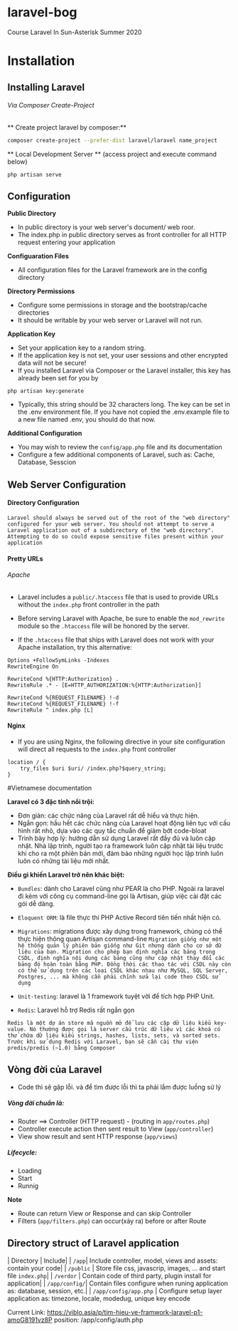# laravel-bog
Course Laravel In Sun-Asterisk Summer 2020

# Installation

## Installing Laravel

###### Via Composer Create-Project

** Create project laravel by composer:**
```bash
composer create-project --prefer-dist laravel/laravel name_project
```

** Local Development Server **
(access project and execute command below)
```bar
php artisan serve
```
## Configuration

**Public Directory**

- In public directory is your web server's document/ web roor.
- The index.php in public directory serves as front controller for all HTTP request entering your application

**Configuaration Files**
- All configuration files for the Laravel framework are in the config directory

**Directory Permissions**
- Configure some permissions in  storage and the bootstrap/cache directories 
- It should be writable by your web server or Laravel will not run.

**Application Key**
- Set your application key to a random string.
- If the application key is not set, your user sessions and other encrypted data will not be secure!
- If you installed Laravel via Composer or the Laravel installer, this key has already been set for you by
```bar
php artisan key:generate
```
- Typically, this string should be 32 characters long. The key can be set in the .env environment file. If you have not copied the .env.example file to a new file named .env, you should do that now. 

**Additional Configuration**

- You may wish to review the `config/app.php` file and its documentation
- Configure a few additional components of Laravel, such as: Cache, Database, Sesscion

## Web Server Configuration

#### Directory Configuration
`Laravel should always be served out of the root of the "web directory" configured for your web server. You should not attempt to serve a Laravel application out of a subdirectory of the "web directory". Attempting to do so could expose sensitive files present within your application`

#### Pretty URLs
###### Apache

- Laravel includes a `public/.htaccess` file that is used to provide URLs without the `index.php` front controller in the path

- Before serving Laravel with Apache, be sure to enable the `mod_rewrite` module so the `.htaccess` file will be honored by the server.

- If the `.htaccess` file that ships with Laravel does not work with your Apache installation, try this alternative:

```bar
Options +FollowSymLinks -Indexes
RewriteEngine On

RewriteCond %{HTTP:Authorization} .
RewriteRule .* - [E=HTTP_AUTHORIZATION:%{HTTP:Authorization}]

RewriteCond %{REQUEST_FILENAME} !-d
RewriteCond %{REQUEST_FILENAME} !-f
RewriteRule ^ index.php [L]
```

#### Nginx

- If you are using Nginx, the following directive in your site configuration will direct all requests to the `index.php` front controller

```bar
location / {
    try_files $uri $uri/ /index.php?$query_string;
}
```

#Vietnamese documentation

**Laravel có 3 đặc tính nổi trội:**
- Đơn giản: các chức năng của Laravel rất dễ hiểu và thực hiện.
- Ngắn gọn: hầu hết các chức năng của Laravel hoạt động liên tục với cấu hình rất nhỏ, dựa vào các quy tắc chuẩn để giảm bớt code-bloat
- Trình bày hợp lý: hướng dẫn sử dụng Laravel rất đầy đủ và luôn cập nhật. Nhà lập trình, người tạo ra framework luôn cập nhật tài liệu trước khi cho ra một phiên bản mới, đảm bảo những người học lập trình luôn luôn có những tài liệu mới nhất.

**Điều gì khiến Laravel trở nên khác biệt:**
- `Bundles`: dành cho Laravel cũng như PEAR là cho PHP. Ngoài ra laravel đi kèm với công cụ command-line gọi là Artisan, giúp việc cài đặt các gói dễ dàng.

- `Eloquent ORM`: là file thực thi PHP Active Record tiên tiến nhất hiện có.

- `Migrations`: migrations được xây dựng trong framework, chúng có thể thực hiện thông quan Artisan command-line
 `Migration giống như một hệ thống quản lý phiên bản giống như Git nhưng dành cho cơ sở dữ liệu của bạn. Migration cho phép bạn định nghĩa các bảng trong CSDL, định nghĩa nội dung các bảng cũng như cập nhật thay đổi các bảng đó hoàn toàn bằng PHP. Đồng thời các thao tác với CSDL này còn có thể sử dụng trên các loại CSDL khác nhau như MySQL, SQL Server, Postgres, ... mà không cần phải chỉnh sửa lại code theo CSDL sử dụng`

- `Unit-testing`: laravel là 1 framework tuyệt vời để tích hợp PHP Unit.

- `Redis`: Laravel hỗ trợ Redis rất ngắn gọn

`Redis là một dự án store mã nguồn mở để lưu các cặp dữ liệu kiểu key-value. Nó thường được gọi là server cấu trúc dữ liệu vì các khoá có thử chứa dữ liệu kiểu strings, hashes, lists, sets, và sorted sets. Trước khi sử dụng Redis với Laravel, bạn sẽ cần cài thư viện predis/predis (~1.0) bằng Composer`

## Vòng đời của Laravel	

- Code thì sẽ gặp lỗi. và để tìm được lỗi thì ta phải lắm được luồng sử lý

##### Vòng đời chuẩn là:

- Router ==> Controller (HTTP request) - (routing in `app/routes.php`)
- Controller execute action then sent result to View (`app/controller`)
- View show result and sent HTTP response (`app/views`)

##### Lifecycle:
- Loading
- Start
- Runnig

**Note**
- Route can return View or Response and can skip Controller
- Filters (`app/filters.php`) can occur(xảy ra) before or after Route

## Directory struct of Laravel application
| Directory | Include|
| `/app`| Include controller, model, views and assets: contain your code|
| `/public` | Store file css, javascrip, images, ... and start file `index.php`|
| `/verdor` | Contain code of third party, plugin install for application|
| `/app/config/`| Contain files configure when runing application as: database, session, etc.|
| `/app/config/app.php` | Configure setup layer application as: timezone, locale, modedug, unique key encode


Current Link: https://viblo.asia/p/tim-hieu-ve-framwork-laravel-p1-amoG8191vz8P
position: /app/config/auth.php	
